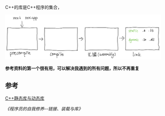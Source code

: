 
C++的库是C++程序的集合，

![](01.pdf-0.png)

**参考资料的第一个很有用，可以解决我遇到的所有问题，所以不再重复**

## 参考

[C++静态库与动态库](https://www.cnblogs.com/skynet/p/3372855.html)

*《程序员的自我修养--链接、装载与库》*








